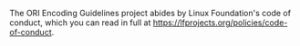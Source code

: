 The ORI Encoding Guidelines project abides by Linux Foundation's code of conduct, which you can read in full at https://lfprojects.org/policies/code-of-conduct.